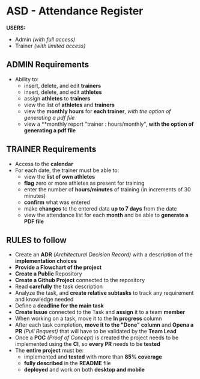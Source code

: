 # ASD - Attendance Register

**USERS:**
- Admin *(with full access)*
- Trainer *(with limited access)*


## ADMIN Requirements
- Ability to:
  - insert, delete, and edit **trainers**
  - insert, delete, and edit **athletes**
  - assign **athletes** to **trainers**
  - view the list of **athletes** and **trainers**
  - view the **monthly hours** for **each trainer**, *with the option of generating a pdf file*
  - view a **monthly report "trainer : hours/monthly", **with the option of generating a pdf file**


## TRAINER Requirements
- Access to the **calendar**
- For each date, the trainer must be able to:
  - view the **list of own athletes**
  - **flag** zero or more athletes as present for training
  - enter the number of **hours/minutes** of training (in increments of 30 minutes)
  - **confirm** what was entered
  - make **changes** to the entered data **up to 7 days** from the date
  - view the attendance list for each **month** and be able to **generate a PDF file**


## RULES to follow
- Create an **ADR** *(Architectural Decision Record)* with a description of the **implementation choices**
- **Provide a Flowchart of the project** 
- **Create a Public** Repository
- **Create a Github Project** connected to the repository
- Read **carefully** the task description
- Analyze the task, and **create relative subtasks** to track any requirement and knowledge needed
- Define a **deadline for the main task**
- **Create Issue** connected to the Task and **assign** it to a team **member**
- When working on a task, move it to the **In progress** column
- After each task completion, **move it to the "Done" column** and **Opena a PR** *(Pull Request)* that will have to be validated by the **Team Lead**
- Once a **POC** *(Proof of Concept)* is created the project needs to be implemented using the **CI**, so **every PR** needs to be **tested**
- The **entire project** must be:
  - implemented and **tested** with more than **85% coverage**
  - **fully described** in the **README** file
  - **deployed** and work on both **desktop and mobile**
